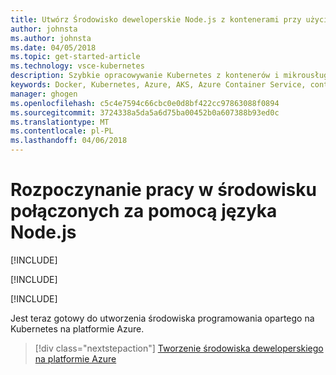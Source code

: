 ```yaml
---
title: Utwórz Środowisko deweloperskie Node.js z kontenerami przy użyciu Kubernetes w narzędziach do chmury — krok 1 — Instalacja | Dokumentacja firmy Microsoft
author: johnsta
ms.author: johnsta
ms.date: 04/05/2018
ms.topic: get-started-article
ms.technology: vsce-kubernetes
description: Szybkie opracowywanie Kubernetes z kontenerów i mikrousług na platformie Azure
keywords: Docker, Kubernetes, Azure, AKS, Azure Container Service, containers
manager: ghogen
ms.openlocfilehash: c5c4e7594c66cbc0e0d8bf422cc97863088f0894
ms.sourcegitcommit: 3724338a5da5a6d75ba00452b0a607388b93ed0c
ms.translationtype: MT
ms.contentlocale: pl-PL
ms.lasthandoff: 04/06/2018
---
```

# <a name="get-started-on-connected-environment-with-nodejs"></a>Rozpoczynanie pracy w środowisku połączonych za pomocą języka Node.js

[!INCLUDE[](includes/learning-objectives.md)]

[!INCLUDE[](includes/see-troubleshooting.md)]

[!INCLUDE[](includes/install-cli-and-vscode.md)]


Jest teraz gotowy do utworzenia środowiska programowania opartego na Kubernetes na platformie Azure.

> [!div class="nextstepaction"]
> [Tworzenie środowiska deweloperskiego na platformie Azure](get-started-nodejs-02.md)
